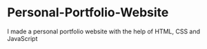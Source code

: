 # Personal-Portfolio-Website
I made a personal portfolio website with the help of HTML, CSS and JavaScript
